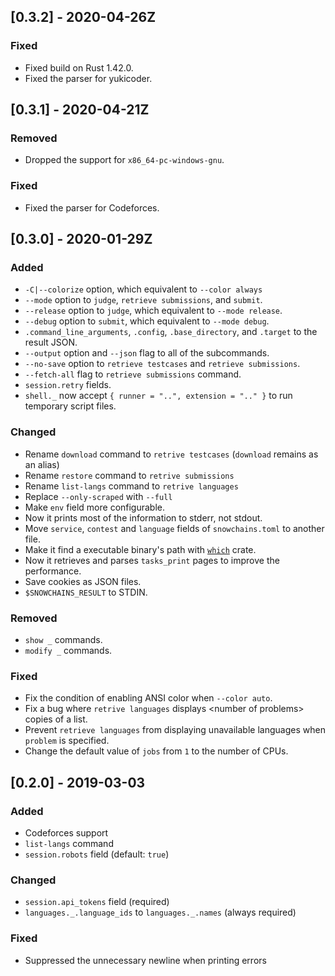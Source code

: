 ## [0.3.2] - 2020-04-26Z

### Fixed

* Fixed build on Rust 1.42.0.
* Fixed the parser for yukicoder.

## [0.3.1] - 2020-04-21Z

### Removed

* Dropped the support for `x86_64-pc-windows-gnu`.

### Fixed

* Fixed the parser for Codeforces.

## [0.3.0] - 2020-01-29Z

### Added

* `-C|--colorize` option, which equivalent to `--color always`
* `--mode` option to `judge`, `retrieve submissions`, and `submit`.
* `--release` option to `judge`, which equivalent to `--mode release`.
* `--debug` option to `submit`, which equivalent to `--mode debug`.
* `.command_line_arguments`, `.config`, `.base_directory`, and `.target` to the result JSON.
* `--output` option and `--json` flag to all of the subcommands.
* `--no-save` option to `retrieve testcases` and `retrieve submissions`.
* `--fetch-all` flag to `retrieve submissions` command.
* `session.retry` fields.
* `shell._` now accept `{ runner = "..", extension = ".." }` to run temporary script files.

### Changed

* Rename `download` command to `retrive testcases` (`download` remains as an alias)
* Rename `restore` command to `retrive submissions`
* Rename `list-langs` command to `retrive languages`
* Replace `--only-scraped` with `--full`
* Make `env` field more configurable.
* Now it prints most of the information to stderr, not stdout.
* Move `service`, `contest` and `language` fields of `snowchains.toml` to another file.
* Make it find a executable binary's path with [`which`](https://crates.io/crates/which) crate.
* Now it retrieves and parses `tasks_print` pages to improve the performance.
* Save cookies as JSON files.
* `$SNOWCHAINS_RESULT` to STDIN.

### Removed

* `show _` commands.
* `modify _` commands.

### Fixed

* Fix the condition of enabling ANSI color when `--color auto`.
* Fix a bug where `retrive languages` displays &lt;number of problems&gt; copies of a list.
* Prevent `retrieve languages` from displaying unavailable languages when `problem` is specified.
* Change the default value of `jobs` from `1` to the number of CPUs.

## [0.2.0] - 2019-03-03

### Added

* Codeforces support
* `list-langs` command
* `session.robots` field (default: `true`)

### Changed

* `session.api_tokens` field (required)
* `languages._.language_ids` to `languages._.names` (always required)

### Fixed

* Suppressed the unnecessary newline when printing errors
